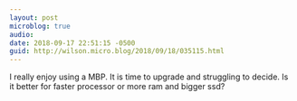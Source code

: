 ```yaml
---
layout: post
microblog: true
audio: 
date: 2018-09-17 22:51:15 -0500
guid: http://wilson.micro.blog/2018/09/18/035115.html
---
```

I really enjoy using a MBP. It is time to upgrade and struggling to decide. Is it better for faster processor or more ram and bigger ssd?
